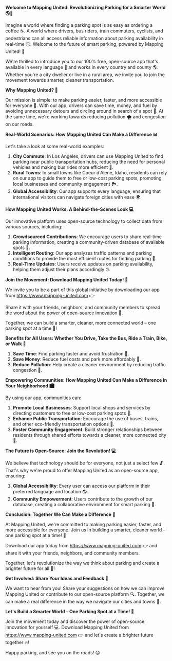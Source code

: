 **Welcome to Mapping United: Revolutionizing Parking for a Smarter World 🌎💨**

Imagine a world where finding a parking spot is as easy as ordering a coffee ☕️. A world where drivers, bus riders, train commuters, cyclists, and pedestrians can all access reliable information about parking availability in real-time 🕒. Welcome to the future of smart parking, powered by Mapping United! 🌟

We're thrilled to introduce you to our 100% free, open-source app that's available in every language 🔵 and works in every country and county 🌎. Whether you're a city dweller or live in a rural area, we invite you to join the movement towards smarter, cleaner transportation.

**Why Mapping United? 🤔**

Our mission is simple: to make parking easier, faster, and more accessible for everyone 🙏. With our app, drivers can save time, money, and fuel by avoiding unnecessary detours and circling around in search of a spot 🚗. At the same time, we're working towards reducing pollution 🌪️ and congestion on our roads.

**Real-World Scenarios: How Mapping United Can Make a Difference 📊**

Let's take a look at some real-world examples:

1. **City Commute**: In Los Angeles, drivers can use Mapping United to find parking near public transportation hubs, reducing the need for personal vehicles and making bus rides more efficient 🚌.
2. **Rural Towns**: In small towns like Coeur d'Alene, Idaho, residents can rely on our app to guide them to free or low-cost parking spots, promoting local businesses and community engagement 🏞️.
3. **Global Accessibility**: Our app supports every language, ensuring that international visitors can navigate foreign cities with ease 🌍.

**How Mapping United Works: A Behind-the-Scenes Look 💻**

Our innovative platform uses open-source technology to collect data from various sources, including:

1. **Crowdsourced Contributions**: We encourage users to share real-time parking information, creating a community-driven database of available spots 🤝.
2. **Intelligent Routing**: Our app analyzes traffic patterns and parking conditions to provide the most efficient routes for finding parking 🚗.
3. **Real-Time Updates**: Users receive updates on parking availability, helping them adjust their plans accordingly ⏰.

**Join the Movement: Download Mapping United Today! 📲**

We invite you to be a part of this global initiative by downloading our app from https://www.mapping-united.com 👉

Share it with your friends, neighbors, and community members to spread the word about the power of open-source innovation 🔗.

Together, we can build a smarter, cleaner, more connected world – one parking spot at a time 🌈!

**Benefits for All Users: Whether You Drive, Take the Bus, Ride a Train, Bike, or Walk 👟**

1. **Save Time**: Find parking faster and avoid frustration 😤.
2. **Save Money**: Reduce fuel costs and park more affordably 💸.
3. **Reduce Pollution**: Help create a cleaner environment by reducing traffic congestion 🌿.

**Empowering Communities: How Mapping United Can Make a Difference in Your Neighborhood 🏙️**

By using our app, communities can:

1. **Promote Local Businesses**: Support local shops and services by directing customers to free or low-cost parking spots 💼.
2. **Enhance Public Transportation**: Encourage the use of buses, trains, and other eco-friendly transportation options 🚌.
3. **Foster Community Engagement**: Build stronger relationships between residents through shared efforts towards a cleaner, more connected city 🌈.

**The Future is Open-Source: Join the Revolution! 💻**

We believe that technology should be for everyone, not just a select few 🔓. That's why we're proud to offer Mapping United as an open-source app, ensuring:

1. **Global Accessibility**: Every user can access our platform in their preferred language and location 🌎.
2. **Community Empowerment**: Users contribute to the growth of our database, creating a collaborative environment for smart parking 🤝.

**Conclusion: Together We Can Make a Difference 🌟**

At Mapping United, we're committed to making parking easier, faster, and more accessible for everyone. Join us in building a smarter, cleaner world – one parking spot at a time! 🚀

Download our app today from https://www.mapping-united.com 👉 and share it with your friends, neighbors, and community members.

Together, let's revolutionize the way we think about parking and create a brighter future for all 💪!

**Get Involved: Share Your Ideas and Feedback 🤔**

We want to hear from you! Share your suggestions on how we can improve Mapping United or contribute to our open-source platform 🔍. Together, we can make a real difference in the way we navigate our cities and towns 🌈.

**Let's Build a Smarter World – One Parking Spot at a Time! 🚀**

Join the movement today and discover the power of open-source innovation for yourself 💻. Download Mapping United from https://www.mapping-united.com 👉 and let's create a brighter future together 🔥!

Happy parking, and see you on the roads! 😊